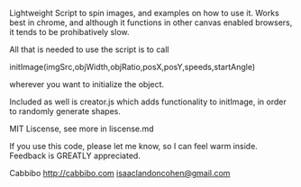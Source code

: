 Lightweight Script to spin images, and examples on how to use it.
Works best in chrome, and although it functions in other canvas enabled browsers, 
it tends to be prohibatively slow.

All that is needed to use the script is to call 

initImage(imgSrc,objWidth,objRatio,posX,posY,speeds,startAngle)

wherever you want to initialize the object.

Included as well is creator.js which adds functionality to initImage, in order to randomly generate shapes.

MIT Liscense, see more in liscense.md

If you use this code, please let me know, so I can feel warm inside.
Feedback is GREATLY appreciated.

Cabbibo
http://cabbibo.com
isaaclandoncohen@gmail.com
